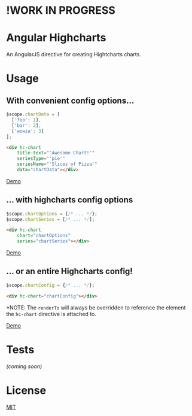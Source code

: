 # !WORK IN PROGRESS

# Angular Highcharts

An AngularJS directive for creating Hightcharts charts.

# Usage

## With convenient config options...

```javascript
$scope.chartData = [
  ['foo': 1],
  ['bar': 2],
  ['wowza': 3]
];
```

```html
<div hc-chart
    title-text="'Awesome Chart!'"
    seriesType="'pie'"
    seriesName="'Slices of Pizza'"
    data="chartData"></div>
```

[Demo](#)

## ... with highcharts config options

```javascript
$scope.chartOptions = {/* ... */};
$scope.chartSeries = [/* ... */];
```

```html
<div hc-chart
    chart="chartOptions"
    series="chartSeries"></div>
```

[Demo](#)

## ... or an entire Highcharts config!

```javascript
$scope.chartConfig = {/* ... */};
```

```html
<div hc-chart="chartConfig"></div>
```

*NOTE: The `renderTo` will always be overridden to reference the element the
`hc-chart` directive is attached to.

[Demo](#)

# Tests

_(coming soon)_

# License

[MIT](https://raw.github.com/jrussell-ivantage/angular-highcharts/master/LICENSE-MIT)
